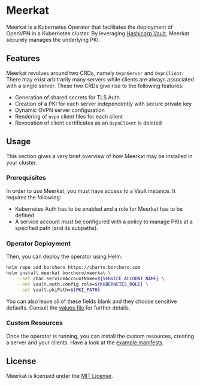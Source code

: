 # Meerkat

Meerkat is a Kubernetes Operator that facilitates the deployment of OpenVPN in a Kubernetes
cluster. By leveraging [Hashicorp Vault](https://www.vaultproject.io/), Meerkat securely manages
the underlying PKI.

## Features

Meerkat revolves around two CRDs, namely `OvpnServer` and `OvpnClient`. There may exist arbitrarily
many servers while clients are always associated with a single server. These two CRDs give rise to
the following features:

- Generation of shared secrets for TLS Auth
- Creation of a PKI for each server independently with secure private key
- Dynamic OVPN server configuration
- Rendering of `ovpn` client files for each client
- Revocation of client certificates as an `OvpnClient` is deleted

## Usage

This section gives a very brief overview of how Meerkat may be installed in your cluster.

### Prerequisites

In order to use Meerkat, you must have access to a Vault instance. It requires the following:

- Kubernetes Auth has to be enabled and a role for Meerkat has to be defined
- A service account must be configured with a policy to manage PKIs at a specified path (and its
  subpaths).

### Operator Deployment

Then, you can deploy the operator using Helm:

```bash
helm repo add borchero https://charts.borchero.com
helm install meerkat borchero/meerkat \
    --set rbac.serviceAccountName=${SERVICE_ACCOUNT_NAME} \
    --set vault.auth.config.role=${KUBERNETES_ROLE} \
    --set vault.pkiPath=${PKI_PATH}
```

You can also leave all of these fields blank and they choose sensitive defaults. Consult the
[values file](./deploy/values.yaml) for further details.

### Custom Resources

Once the operator is running, you can install the custom resources, creating a server and your
clients. Have a look at the [example manifests](./tests/manifests).

## License

Meerkat is licensed under the [MIT License](./LICENSE).
